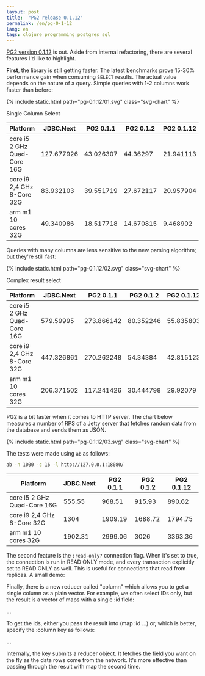 ```yaml
---
layout: post
title:  "PG2 release 0.1.12"
permalink: /en/pg-0-1-12
lang: en
tags: clojure programming postgres sql
---
```


[docs]: https://github.com/igrishaev/pg2/blob/master/README.md
[pg2]: https://github.com/igrishaev/pg2

[PG2 version 0.1.12][pg2] is out. Aside from internal refactoring, there are
several features I'd like to highlight.

**First**, the library is still getting faster. The latest benchmarks prove
15-30% performance gain when consuming `SELECT` results. The actual value
depends on the nature of a query. Simple queries with 1-2 columns work faster
than before:

{% include static.html path="pg-0.1.12/01.svg" class="svg-chart" %}

Single Column Select

| Platform                    | JDBC.Next  | PG2 0.1.1 | PG2 0.1.2 | PG2 0.1.12 |
|-----------------------------|------------|-----------|-----------|------------|
| core i5 2 GHz Quad-Core 16G | 127.677926 | 43.026307 | 44.36297  | 21.941113  |
| core i9 2,4 GHz 8-Core 32G  | 83.932103  | 39.551719 | 27.672117 | 20.957904  |
| arm m1 10 cores 32G         | 49.340986  | 18.517718 | 14.670815 | 9.468902   |

Queries with many columns are less sensitive to the new parsing algorithm; but
they're still fast:

{% include static.html path="pg-0.1.12/02.svg" class="svg-chart" %}

Complex result select

| Platform                    | JDBC.Next  | PG2 0.1.1  | PG2 0.1.2 | PG2 0.1.12 |
|-----------------------------|------------|------------|-----------|------------|
| core i5 2 GHz Quad-Core 16G | 579.59995  | 273.866142 | 80.352246 | 55.835803  |
| core i9 2,4 GHz 8-Core 32G  | 447.326861 | 270.262248 | 54.34384  | 42.815123  |
| arm m1 10 cores 32G         | 206.371502 | 117.241426 | 30.444798 | 29.92079   |


PG2 is a bit faster when it comes to HTTP server. The chart below measures a
number of RPS of a Jetty server that fetches random data from the database and
sends them as JSON.

{% include static.html path="pg-0.1.12/03.svg" class="svg-chart" %}

The tests were made using `ab` as follows:

~~~bash
ab -n 1000 -c 16 -l http://127.0.0.1:18080/
~~~

| Platform                    | JDBC.Next | PG2 0.1.1 | PG2 0.1.2 | PG2 0.1.12 |
|-----------------------------|-----------|-----------|-----------|------------|
| core i5 2 GHz Quad-Core 16G | 555.55    | 968.51    | 915.93    | 890.62     |
| core i9 2,4 GHz 8-Core 32G  | 1304      | 1909.19   | 1688.72   | 1794.75    |
| arm m1 10 cores 32G         | 1902.31   | 2999.06   | 3026      | 3363.36    |

The second feature is the `:read-only?` connection flag. When it's set to true,
the connection is run in READ ONLY mode, and every transaction explicitly set to
READ ONLY as well. This is useful for connections that read from replicas. A
small demo:




Finally, there is a new reducer called "column" which allows you to get a single
column as a plain vector. For example, we often select IDs only, but the result
is a vector of maps with a single :id field:

...

To get the ids, either you pass the result into (map :id ...) or, which is
better, specify the :column key as follows:

...

Internally, the key submits a reducer object. It fetches the field you want on
the fly as the data rows come from the network. It's more effective than passing
through the result with map the second time.
